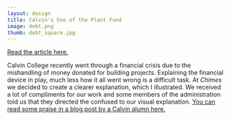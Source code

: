 ```yaml
---
layout: design
title: Calvin's Use of the Plant Fund
image: debt.png
thumb: debt_square.jpg
---
```

[Read the article here.](http://www.calvin.edu/chimes/2012-13/budget/budget.htm)

Calvin College recently went through a financial crisis due to the mishandling of money donated for building projects. Explaining the financial device in play, much less how it all went wrong is a difficult task. At *Chimes* we decided to create a clearer explanation, which I illustrated. We received a lot of compliments for our work and some members of the administration told us that they directed the confused to our visual explanation. [You can read some praise in a blog post by a Calvin alumn here.](http://calvinwritersonline.org/infographics-sexy-and-smart/)
